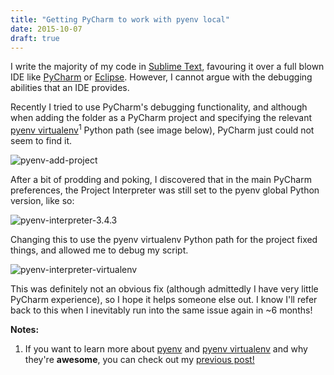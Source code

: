 ```yaml
---
title: "Getting PyCharm to work with pyenv local"
date: 2015-10-07
draft: true
---
```

I write the majority of my code in [Sublime Text][sublime], favouring it over a full blown IDE like [PyCharm][pycharm] or [Eclipse][eclipse]. However, I cannot argue with the debugging abilities that an IDE provides.

Recently I tried to use PyCharm's debugging functionality, and although when adding the folder as a PyCharm project and specifying the relevant [pyenv virtualenv][pyenv-virtualenv]<sup>1</sup> Python path (see image below), PyCharm just could not seem to find it.

![pyenv-add-project][pyenv-add-project]

After a bit of prodding and poking, I discovered that in the main PyCharm preferences, the Project Interpreter was still set to the pyenv global Python version, like so:

![pyenv-interpreter-3.4.3][pyenv-interpreter-3.4.3]

Changing this to use the pyenv virtualenv Python path for the project fixed things, and allowed me to debug my script.

![pyenv-interpreter-virtualenv][pyenv-interpreter-virtualenv]

This was definitely not an obvious fix (although admittedly I have very little PyCharm experience), so I hope it helps someone else out. I know I'll refer back to this when I inevitably run into the same issue again in ~6 months!

**Notes:**

1. If you want to learn more about [pyenv][pyenv] and [pyenv virtualenv][pyenv-virtualenv] and why they're **awesome**, you can check out my [previous post!][previous-post]



<!--- Links -->

[sublime]: http://www.sublimetext.com/3
[pycharm]: https://www.jetbrains.com/pycharm/
[eclipse]: https://eclipse.org/
[pyenv-add-project]: /img/2015-10-07-pycharm-with-pyenv/pycharm-add-project.png
[pyenv-interpreter-3.4.3]: /img/2015-10-07-pycharm-with-pyenv/pycharm-project-interpreter-3.4.3.png
[pyenv-interpreter-virtualenv]: /img/2015-10-07-pycharm-with-pyenv/pycharm-project-interpreter-virtualenv.png
[pyenv]: https://github.com/yyuu/pyenv
[pyenv-virtualenv]: https://github.com/yyuu/pyenv-virtualenv
[previous-post]: /setting-up-pyenv-virtualenv.html

